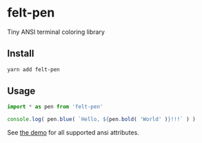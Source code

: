 # felt-pen

Tiny ANSI terminal coloring library

## Install

```sh
yarn add felt-pen
```

## Usage

```js
import * as pen from 'felt-pen'

console.log( pen.blue( `Hello, ${pen.bold( 'World' )}!!!` ) )
```

See [the demo](./demo.js) for all supported ansi attributes.
